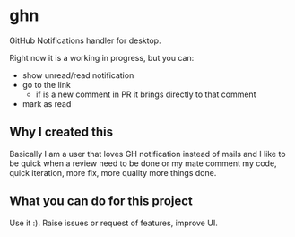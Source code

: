 # ghn
GitHub Notifications handler for desktop.

Right now it is a working in progress, but you can:
- show unread/read notification
- go to the link
  - if is a new comment in PR it brings directly to that comment
- mark as read

## Why I created this

Basically I am a user that loves GH notification instead of mails and I like to be quick when a review need to be done or my mate comment my code, quick iteration, more fix, more quality more things done.

## What you can do for this project

Use it :). Raise issues or request of features, improve UI.
